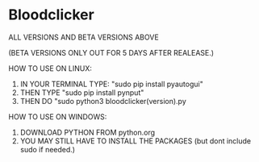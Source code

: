 # Bloodclicker
ALL VERSIONS AND BETA VERSIONS ABOVE

(BETA VERSIONS ONLY OUT FOR 5 DAYS AFTER REALEASE.)

HOW TO USE ON LINUX:
1. IN YOUR TERMINAL TYPE: "sudo pip install pyautogui"
2. THEN TYPE "sudo pip install pynput"
3. THEN DO "sudo python3 bloodclicker(version).py

HOW TO USE ON WINDOWS:
1. DOWNLOAD PYTHON FROM python.org
2. YOU MAY STILL HAVE TO INSTALL THE PACKAGES (but dont include sudo if needed.)
